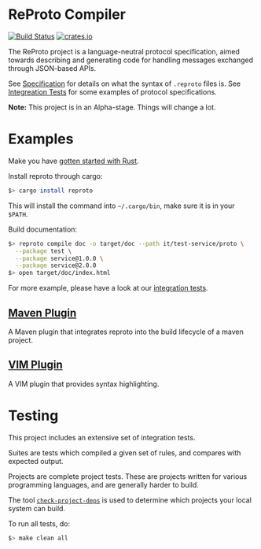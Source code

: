 # ReProto Compiler 
[![Build Status](https://travis-ci.org/reproto/reproto.svg?branch=master)](https://travis-ci.org/reproto/reproto)
[![crates.io](https://img.shields.io/crates/v/reproto.svg)](https://crates.io/crates/reproto)

The ReProto project is a language-neutral protocol specification, aimed towards describing and
generating code for handling messages exchanged through JSON-based APIs.

See [Specification][spec] for details on what the syntax of `.reproto` files is.
See [Integreation Tests][it] for some examples of protocol specifications.

**Note:** This project is in an Alpha-stage. Things will change a lot.

[spec]: /doc/spec.md
[examples]: /examples
[it]: /it

# Examples

Make you have [gotten started with Rust][rust-get-started].

Install reproto through cargo:

```bash
$> cargo install reproto
```

This will install the command into `~/.cargo/bin`, make sure it is in your `$PATH`.

Build documentation:

```bash
$> reproto compile doc -o target/doc --path it/test-service/proto \
  --package test \
  --package service@1.0.0 \
  --package service@2.0.0
$> open target/doc/index.html
```

For more example, please have a look at our [integration tests][it].

[rust-get-started]: https://doc.rust-lang.org/book/getting-started.html
[it]: /it

## [Maven Plugin][maven-plugin]

A Maven plugin that integrates reproto into the build lifecycle of a maven project.

[maven-plugin]: https://github.com/reproto/reproto-maven-plugin

## [VIM Plugin][vim]

A VIM plugin that provides syntax highlighting.

[vim]: https://github.com/reproto/reproto-vim

# Testing

This project includes an extensive set of integration tests.

Suites are tests which compiled a given set of rules, and compares with expected output.

Projects are complete project tests.
These are projects written for various programming languages, and are generally harder to build.

The tool [`check-project-deps`](tools/check-project-deps) is used to determine
which projects your local system can build.

To run all tests, do:

```bash
$> make clean all
```
